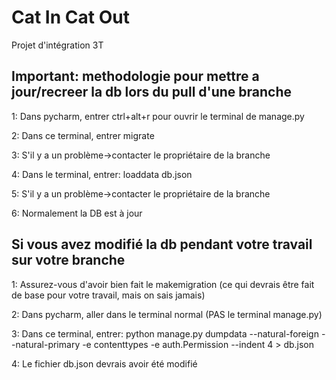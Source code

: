 # Cat In Cat Out
Projet d'intégration 3T

## Important: methodologie pour mettre a jour/recreer la db lors du pull d'une branche

1: Dans pycharm, entrer ctrl+alt+r pour ouvrir le terminal de manage.py

2: Dans ce terminal, entrer migrate

3: S'il y a un problème->contacter le propriétaire de la branche

4: Dans le terminal, entrer: loaddata db.json

5: S'il y a un problème->contacter le propriétaire de la branche

6: Normalement la DB est à jour

## Si vous avez modifié la db pendant votre travail sur votre branche

1: Assurez-vous d'avoir bien fait le makemigration (ce qui devrais être fait de base pour votre travail, mais on sais jamais)

2: Dans pycharm, aller dans le terminal normal (PAS le terminal manage.py)

3: Dans ce terminal, entrer: python manage.py dumpdata --natural-foreign --natural-primary -e contenttypes -e auth.Permission --indent 4 > db.json

4: Le fichier db.json devrais avoir été modifié


